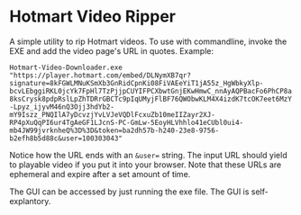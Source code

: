 # Hotmart Video Ripper  
  
A simple utility to rip Hotmart videos. To use with commandline, invoke the EXE and add the video page's URL in quotes. Example:
    
`Hotmart-Video-Downloader.exe "https://player.hotmart.com/embed/DLNymXB7qr?signature=8kFGWLMNuKSmXb3GnRidCpnKi08FiVAEeYiT1jA55z_HgWbkyXlp-bcvLEbggiRKL0jcYk7FpHl7TzPjjpCUYIFPCXbwtGnjEKwHmwC_nnAyAQPBacFo6PhCP8a8ksCrysk8pdpRslLpZhTDRrGBCTc9pIqUMyjFlBF76QWObwKLM4X4izdK7tcOK7eet6MzY-Lpyz_ijyvM46nQ3Ojj3hdYb2-mY9Iszz_PNQIlA7yDcvzjYvLVJeVQDlFcxuZb10meIIZayr2XJ-RP4pXuQqPI6ur4TgAeGF1LJcnS-PC-GmLw-5EoyHLVhhlo41eCUbl0ui4-mb4JW99jvrknheQ%3D%3D&token=ba2dh57b-h240-23e8-9756-b2efh8b5d88c&user=100303043"`  
  
Notice how the URL ends with an `&user=` string. The input URL should yield to playable video if you put it into your browser. Note that these URLs are ephemeral and expire after a set amount of time.  
  
The GUI can be accessed by just running the exe file. The GUI is self-explantory.  

